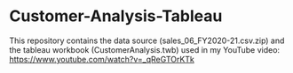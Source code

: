 # Customer-Analysis-Tableau
This repository contains the data source (sales_06_FY2020-21.csv.zip) and the tableau workbook (CustomerAnalysis.twb)
used in my YouTube video: https://www.youtube.com/watch?v=_qReGTOrKTk

